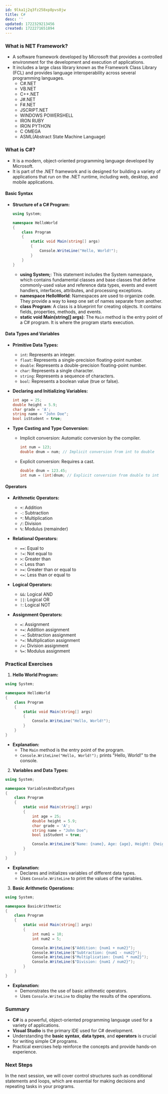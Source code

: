 ```yaml
---
id: 9lka1j2q3fz258xp8pvs8jw
title: C#
desc: ''
updated: 1722329213456
created: 1722271651894
---
```


### What is NET Framework?
- A software framework developed by Microsoft that provides a controlled environment for the development and execution of applications.  
- It includes a large class library known as the Framework Class Library (FCL) and provides language interoperability across several programming languages.
  - C#.NET
  - VB.NET
  - C++.NET
  - J#.NET
  - F#.NET
  - JSCRIPT.NET
  - WINDOWS POWERSHELL
  - IRON RUBY
  - IRON PYTHON
  - C OMEGA
  - ASML(Abstract State Machine Language)

### What is C#?

- It is a modern, object-oriented programming language developed by Microsoft.
- It is part of the .NET framework and is designed for building a variety of applications that run on the .NET runtime, including web, desktop, and mobile applications.  
        

#### Basic Syntax

- **Structure of a C# Program:**
  ```csharp
  using System;

  namespace HelloWorld
  {
      class Program
      {
          static void Main(string[] args)
          {
              Console.WriteLine("Hello, World!");
          }
      }
  }
  ```

  - **using System;**: This statement includes the System namespace, which contains fundamental classes and base classes that define commonly-used value and reference data types, events and event handlers, interfaces, attributes, and processing exceptions.
  - **namespace HelloWorld**: Namespaces are used to organize code. They provide a way to keep one set of names separate from another.
  - **class Program**: A class is a blueprint for creating objects. It contains fields, properties, methods, and events.
  - **static void Main(string[] args)**: The `Main` method is the entry point of a C# program. It is where the program starts execution.

#### Data Types and Variables

- **Primitive Data Types:**
  - `int`: Represents an integer.
  - `float`: Represents a single-precision floating-point number.
  - `double`: Represents a double-precision floating-point number.
  - `char`: Represents a single character.
  - `string`: Represents a sequence of characters.
  - `bool`: Represents a boolean value (true or false).

- **Declaring and Initializing Variables:**
  ```csharp
  int age = 25;
  double height = 5.9;
  char grade = 'A';
  string name = "John Doe";
  bool isStudent = true;
  ```

- **Type Casting and Type Conversion:**
  - Implicit conversion: Automatic conversion by the compiler.
    ```csharp
    int num = 123;
    double dnum = num; // Implicit conversion from int to double
    ```
  - Explicit conversion: Requires a cast.
    ```csharp
    double dnum = 123.45;
    int num = (int)dnum; // Explicit conversion from double to int
    ```

#### Operators

- **Arithmetic Operators:**
  - `+`: Addition
  - `-`: Subtraction
  - `*`: Multiplication
  - `/`: Division
  - `%`: Modulus (remainder)

- **Relational Operators:**
  - `==`: Equal to
  - `!=`: Not equal to
  - `>`: Greater than
  - `<`: Less than
  - `>=`: Greater than or equal to
  - `<=`: Less than or equal to

- **Logical Operators:**
  - `&&`: Logical AND
  - `||`: Logical OR
  - `!`: Logical NOT

- **Assignment Operators:**
  - `=`: Assignment
  - `+=`: Addition assignment
  - `-=`: Subtraction assignment
  - `*=`: Multiplication assignment
  - `/=`: Division assignment
  - `%=`: Modulus assignment

### Practical Exercises

1. **Hello World Program:**

```csharp
using System;

namespace HelloWorld
{
    class Program
    {
        static void Main(string[] args)
        {
            Console.WriteLine("Hello, World!");
        }
    }
}
```

- **Explanation:**
  - The `Main` method is the entry point of the program.
  - `Console.WriteLine("Hello, World!");` prints "Hello, World!" to the console.

2. **Variables and Data Types:**

```csharp
using System;

namespace VariablesAndDataTypes
{
    class Program
    {
        static void Main(string[] args)
        {
            int age = 25;
            double height = 5.9;
            char grade = 'A';
            string name = "John Doe";
            bool isStudent = true;

            Console.WriteLine($"Name: {name}, Age: {age}, Height: {height}, Grade: {grade}, Is Student: {isStudent}");
        }
    }
}
```

- **Explanation:**
  - Declares and initializes variables of different data types.
  - Uses `Console.WriteLine` to print the values of the variables.

3. **Basic Arithmetic Operations:**

```csharp
using System;

namespace BasicArithmetic
{
    class Program
    {
        static void Main(string[] args)
        {
            int num1 = 10;
            int num2 = 5;

            Console.WriteLine($"Addition: {num1 + num2}");
            Console.WriteLine($"Subtraction: {num1 - num2}");
            Console.WriteLine($"Multiplication: {num1 * num2}");
            Console.WriteLine($"Division: {num1 / num2}");
        }
    }
}
```

- **Explanation:**
  - Demonstrates the use of basic arithmetic operators.
  - Uses `Console.WriteLine` to display the results of the operations.

### Summary

- **C#** is a powerful, object-oriented programming language used for a variety of applications.
- **Visual Studio** is the primary IDE used for C# development.
- Understanding the **basic syntax**, **data types**, and **operators** is crucial for writing simple C# programs.
- Practical exercises help reinforce the concepts and provide hands-on experience.

### Next Steps

In the next session, we will cover control structures such as conditional statements and loops, which are essential for making decisions and repeating tasks in your programs.